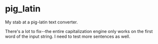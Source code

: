 # pig_latin
My stab at a pig-latin text converter.

There's a lot to fix--the entire capitalization engine only works on the first word of the input string. 
I need to test more sentences as well.
